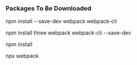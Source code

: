 ### Packages To Be Downloaded
npm install --save-dev webpack webpack-cli

npm install three webpack webpack-cli --save-dev

npm install

npx webpack
